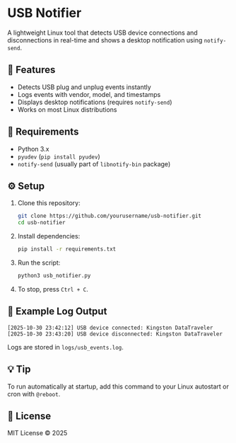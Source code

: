 # USB Notifier

A lightweight Linux tool that detects USB device connections and disconnections in real-time and shows a desktop notification using `notify-send`.

## 🚀 Features
- Detects USB plug and unplug events instantly
- Logs events with vendor, model, and timestamps
- Displays desktop notifications (requires `notify-send`)
- Works on most Linux distributions

## 🧰 Requirements
- Python 3.x
- `pyudev` (`pip install pyudev`)
- `notify-send` (usually part of `libnotify-bin` package)

## ⚙️ Setup
1. Clone this repository:
   ```bash
   git clone https://github.com/yourusername/usb-notifier.git
   cd usb-notifier
   ```

2. Install dependencies:
   ```bash
   pip install -r requirements.txt
   ```

3. Run the script:
   ```bash
   python3 usb_notifier.py
   ```

4. To stop, press `Ctrl + C`.

## 🧾 Example Log Output
```
[2025-10-30 23:42:12] USB device connected: Kingston DataTraveler
[2025-10-30 23:43:20] USB device disconnected: Kingston DataTraveler
```

Logs are stored in `logs/usb_events.log`.

## 💡 Tip
To run automatically at startup, add this command to your Linux autostart or cron with `@reboot`.

## 📜 License
MIT License © 2025
